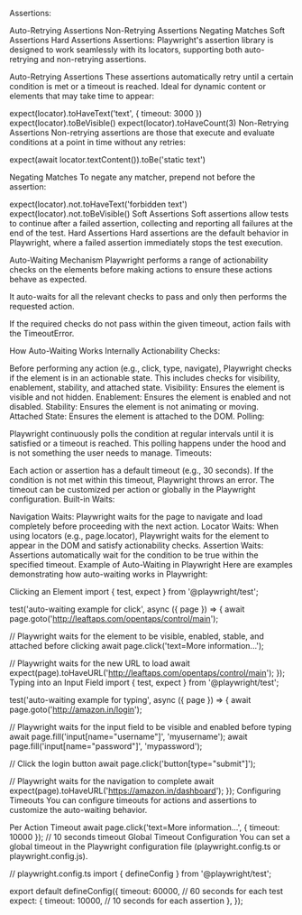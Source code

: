 Assertions:

Auto-Retrying Assertions
Non-Retrying Assertions
Negating Matches
Soft Assertions
Hard Assertions
Assertions: Playwright's assertion library is designed to work seamlessly with its locators, supporting both auto-retrying and non-retrying assertions.

Auto-Retrying Assertions These assertions automatically retry until a certain condition is met or a timeout is reached. Ideal for dynamic content or elements that may take time to appear:

expect(locator).toHaveText('text', { timeout: 3000 }) expect(locator).toBeVisible() expect(locator).toHaveCount(3)
Non-Retrying Assertions Non-retrying assertions are those that execute and evaluate conditions at a point in time without any retries:

expect(await locator.textContent()).toBe('static text')

Negating Matches To negate any matcher, prepend not before the assertion:

expect(locator).not.toHaveText('forbidden text') expect(locator).not.toBeVisible()
Soft Assertions Soft assertions allow tests to continue after a failed assertion, collecting and reporting all failures at the end of the test.
Hard Assertions Hard assertions are the default behavior in Playwright, where a failed assertion immediately stops the test execution.

Auto-Waiting Mechanism Playwright performs a range of actionability checks on the elements before making actions to ensure these actions behave as expected.

It auto-waits for all the relevant checks to pass and only then performs the requested action.

If the required checks do not pass within the given timeout, action fails with the TimeoutError.

How Auto-Waiting Works Internally Actionability Checks:

Before performing any action (e.g., click, type, navigate), Playwright checks if the element is in an actionable state. This includes checks for visibility, enablement, stability, and attached state. Visibility: Ensures the element is visible and not hidden. Enablement: Ensures the element is enabled and not disabled. Stability: Ensures the element is not animating or moving. Attached State: Ensures the element is attached to the DOM. Polling:

Playwright continuously polls the condition at regular intervals until it is satisfied or a timeout is reached. This polling happens under the hood and is not something the user needs to manage. Timeouts:

Each action or assertion has a default timeout (e.g., 30 seconds). If the condition is not met within this timeout, Playwright throws an error. The timeout can be customized per action or globally in the Playwright configuration. Built-in Waits:

Navigation Waits: Playwright waits for the page to navigate and load completely before proceeding with the next action. Locator Waits: When using locators (e.g., page.locator), Playwright waits for the element to appear in the DOM and satisfy actionability checks. Assertion Waits: Assertions automatically wait for the condition to be true within the specified timeout. Example of Auto-Waiting in Playwright Here are examples demonstrating how auto-waiting works in Playwright:

Clicking an Element import { test, expect } from '@playwright/test';

test('auto-waiting example for click', async ({ page }) => { await page.goto('http://leaftaps.com/opentaps/control/main');

// Playwright waits for the element to be visible, enabled, stable, and attached before clicking await page.click('text=More information...');

// Playwright waits for the new URL to load await expect(page).toHaveURL('http://leaftaps.com/opentaps/control/main'); }); Typing into an Input Field import { test, expect } from '@playwright/test';

test('auto-waiting example for typing', async ({ page }) => { await page.goto('http://amazon.in/login');

// Playwright waits for the input field to be visible and enabled before typing await page.fill('input[name="username"]', 'myusername'); await page.fill('input[name="password"]', 'mypassword');

// Click the login button await page.click('button[type="submit"]');

// Playwright waits for the navigation to complete await expect(page).toHaveURL('https://amazon.in/dashboard'); }); Configuring Timeouts You can configure timeouts for actions and assertions to customize the auto-waiting behavior.

Per Action Timeout await page.click('text=More information...', { timeout: 10000 }); // 10 seconds timeout Global Timeout Configuration You can set a global timeout in the Playwright configuration file (playwright.config.ts or playwright.config.js).

// playwright.config.ts import { defineConfig } from '@playwright/test';

export default defineConfig({ timeout: 60000, // 60 seconds for each test expect: { timeout: 10000, // 10 seconds for each assertion }, });